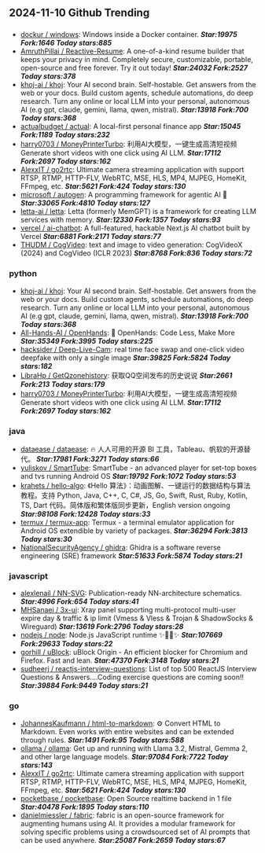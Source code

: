 ## 2024-11-10 Github Trending

### 
* [dockur / windows](https://github.com/dockur/windows): Windows inside a Docker container. ***Star:19975 Fork:1646 Today stars:885***
* [AmruthPillai / Reactive-Resume](https://github.com/AmruthPillai/Reactive-Resume): A one-of-a-kind resume builder that keeps your privacy in mind. Completely secure, customizable, portable, open-source and free forever. Try it out today! ***Star:24032 Fork:2527 Today stars:378***
* [khoj-ai / khoj](https://github.com/khoj-ai/khoj): Your AI second brain. Self-hostable. Get answers from the web or your docs. Build custom agents, schedule automations, do deep research. Turn any online or local LLM into your personal, autonomous AI (e.g gpt, claude, gemini, llama, qwen, mistral). ***Star:13918 Fork:700 Today stars:368***
* [actualbudget / actual](https://github.com/actualbudget/actual): A local-first personal finance app ***Star:15045 Fork:1189 Today stars:232***
* [harry0703 / MoneyPrinterTurbo](https://github.com/harry0703/MoneyPrinterTurbo): 利用AI大模型，一键生成高清短视频 Generate short videos with one click using AI LLM. ***Star:17112 Fork:2697 Today stars:162***
* [AlexxIT / go2rtc](https://github.com/AlexxIT/go2rtc): Ultimate camera streaming application with support RTSP, RTMP, HTTP-FLV, WebRTC, MSE, HLS, MP4, MJPEG, HomeKit, FFmpeg, etc. ***Star:5621 Fork:424 Today stars:130***
* [microsoft / autogen](https://github.com/microsoft/autogen): A programming framework for agentic AI 🤖 ***Star:33065 Fork:4810 Today stars:127***
* [letta-ai / letta](https://github.com/letta-ai/letta): Letta (formerly MemGPT) is a framework for creating LLM services with memory. ***Star:12330 Fork:1357 Today stars:93***
* [vercel / ai-chatbot](https://github.com/vercel/ai-chatbot): A full-featured, hackable Next.js AI chatbot built by Vercel ***Star:6881 Fork:2171 Today stars:77***
* [THUDM / CogVideo](https://github.com/THUDM/CogVideo): text and image to video generation: CogVideoX (2024) and CogVideo (ICLR 2023) ***Star:8768 Fork:836 Today stars:72***

### python
* [khoj-ai / khoj](https://github.com/khoj-ai/khoj): Your AI second brain. Self-hostable. Get answers from the web or your docs. Build custom agents, schedule automations, do deep research. Turn any online or local LLM into your personal, autonomous AI (e.g gpt, claude, gemini, llama, qwen, mistral). ***Star:13918 Fork:700 Today stars:368***
* [All-Hands-AI / OpenHands](https://github.com/All-Hands-AI/OpenHands): 🙌 OpenHands: Code Less, Make More ***Star:35349 Fork:3995 Today stars:225***
* [hacksider / Deep-Live-Cam](https://github.com/hacksider/Deep-Live-Cam): real time face swap and one-click video deepfake with only a single image ***Star:39825 Fork:5824 Today stars:182***
* [LibraHp / GetQzonehistory](https://github.com/LibraHp/GetQzonehistory): 获取QQ空间发布的历史说说 ***Star:2661 Fork:213 Today stars:179***
* [harry0703 / MoneyPrinterTurbo](https://github.com/harry0703/MoneyPrinterTurbo): 利用AI大模型，一键生成高清短视频 Generate short videos with one click using AI LLM. ***Star:17112 Fork:2697 Today stars:162***

### java
* [dataease / dataease](https://github.com/dataease/dataease): 🔥 人人可用的开源 BI 工具，Tableau、帆软的开源替代。 ***Star:17981 Fork:3271 Today stars:66***
* [yuliskov / SmartTube](https://github.com/yuliskov/SmartTube): SmartTube - an advanced player for set-top boxes and tvs running Android OS ***Star:19792 Fork:1072 Today stars:53***
* [krahets / hello-algo](https://github.com/krahets/hello-algo): 《Hello 算法》：动画图解、一键运行的数据结构与算法教程。支持 Python, Java, C++, C, C#, JS, Go, Swift, Rust, Ruby, Kotlin, TS, Dart 代码。简体版和繁体版同步更新，English version ongoing ***Star:98108 Fork:12428 Today stars:33***
* [termux / termux-app](https://github.com/termux/termux-app): Termux - a terminal emulator application for Android OS extendible by variety of packages. ***Star:36294 Fork:3813 Today stars:30***
* [NationalSecurityAgency / ghidra](https://github.com/NationalSecurityAgency/ghidra): Ghidra is a software reverse engineering (SRE) framework ***Star:51633 Fork:5874 Today stars:21***

### javascript
* [alexlenail / NN-SVG](https://github.com/alexlenail/NN-SVG): Publication-ready NN-architecture schematics. ***Star:4996 Fork:654 Today stars:41***
* [MHSanaei / 3x-ui](https://github.com/MHSanaei/3x-ui): Xray panel supporting multi-protocol multi-user expire day & traffic & ip limit (Vmess & Vless & Trojan & ShadowSocks & Wireguard) ***Star:13619 Fork:2796 Today stars:28***
* [nodejs / node](https://github.com/nodejs/node): Node.js JavaScript runtime ✨🐢🚀✨ ***Star:107669 Fork:29633 Today stars:22***
* [gorhill / uBlock](https://github.com/gorhill/uBlock): uBlock Origin - An efficient blocker for Chromium and Firefox. Fast and lean. ***Star:47370 Fork:3148 Today stars:21***
* [sudheerj / reactjs-interview-questions](https://github.com/sudheerj/reactjs-interview-questions): List of top 500 ReactJS Interview Questions & Answers....Coding exercise questions are coming soon!! ***Star:39884 Fork:9449 Today stars:21***

### go
* [JohannesKaufmann / html-to-markdown](https://github.com/JohannesKaufmann/html-to-markdown): ⚙️ Convert HTML to Markdown. Even works with entire websites and can be extended through rules. ***Star:1491 Fork:95 Today stars:588***
* [ollama / ollama](https://github.com/ollama/ollama): Get up and running with Llama 3.2, Mistral, Gemma 2, and other large language models. ***Star:97084 Fork:7722 Today stars:143***
* [AlexxIT / go2rtc](https://github.com/AlexxIT/go2rtc): Ultimate camera streaming application with support RTSP, RTMP, HTTP-FLV, WebRTC, MSE, HLS, MP4, MJPEG, HomeKit, FFmpeg, etc. ***Star:5621 Fork:424 Today stars:130***
* [pocketbase / pocketbase](https://github.com/pocketbase/pocketbase): Open Source realtime backend in 1 file ***Star:40478 Fork:1895 Today stars:110***
* [danielmiessler / fabric](https://github.com/danielmiessler/fabric): fabric is an open-source framework for augmenting humans using AI. It provides a modular framework for solving specific problems using a crowdsourced set of AI prompts that can be used anywhere. ***Star:25087 Fork:2659 Today stars:67***
